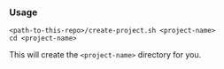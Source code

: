 ### Usage

```
<path-to-this-repo>/create-project.sh <project-name>
cd <project-name>
```

This will create the `<project-name>` directory for you.
